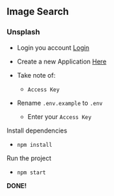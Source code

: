 ## Image Search

### Unsplash

* Login you account [Login](https://unsplash.com/login)

* Create a new Application [Here](https://unsplash.com/oauth/applications)

* Take note of:
    * `Access Key`

* Rename `.env.example` to `.env`
    * Enter your `Access Key`

Install dependencies
* `npm install`

Run the project
* `npm start`


**DONE!**